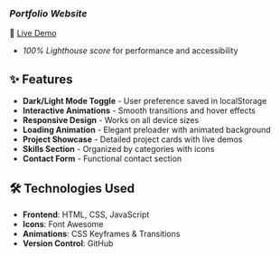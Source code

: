 ### *Portfolio Website*  
🔗 [Live Demo](https://code-craft-keerthan-verse.lovable.app/#home)  
  
- *100% Lighthouse score* for performance and accessibility
## ✨ Features

- **Dark/Light Mode Toggle** - User preference saved in localStorage
- **Interactive Animations** - Smooth transitions and hover effects
- **Responsive Design** - Works on all device sizes
- **Loading Animation** - Elegant preloader with animated background
- **Project Showcase** - Detailed project cards with live demos
- **Skills Section** - Organized by categories with icons
- **Contact Form** - Functional contact section

## 🛠 Technologies Used

- **Frontend**: HTML, CSS, JavaScript
- **Icons**: Font Awesome 
- **Animations**: CSS Keyframes & Transitions
- **Version Control**:  GitHub
